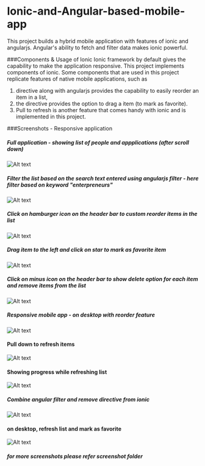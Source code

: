 # Ionic-and-Angular-based-mobile-app
This project builds a hybrid mobile application with features of ionic and angularjs. Angular's ability to fetch and filter data makes ionic powerful. 

###Components & Usage of Ionic
Ionic framework by default gives the capability to make the application responsive. This project implements components of ionic. Some components that are used in this project replicate features of native mobile applications, such as
1. <ion-reorder-button> directive along with angularjs provides the capability to easily reorder an item in a list,
2. the directive <ion-option-button> provides the option to drag a item (to mark as favorite).
3. Pull to refresh is another feature that comes handy with ionic and is implemented in this project.

###Screenshots - Responsive application
##### Full application - showing list of people and appplications (after scroll down)

![Alt text](https://github.com/nagarakesh4/Ionic-and-Angular-based-mobile-app/blob/master/screenshots/full%20app%20-%20list.png "Overview")

##### Filter the list based on the search text entered using angularjs filter - here filter based on keyword "enterpreneurs"

![Alt text](https://github.com/nagarakesh4/Ionic-and-Angular-based-mobile-app/blob/master/screenshots/enterpreneurs.png "Filter by Enterpreneurs")

##### Click on hamburger icon on the header bar to custom reorder items in the list

![Alt text](https://github.com/nagarakesh4/Ionic-and-Angular-based-mobile-app/blob/master/screenshots/custom%20reorder%20item.png "Reorder items")

##### Drag item to the left and click on star to mark as favorite item 

![Alt text](https://github.com/nagarakesh4/Ionic-and-Angular-based-mobile-app/blob/master/screenshots/drag%20to%20mark%20favorite.png "drag to mark as favorite")

##### Click on minus icon on the header bar to show delete option for each item and remove items from the list

![Alt text](https://github.com/nagarakesh4/Ionic-and-Angular-based-mobile-app/blob/master/screenshots/remove%20item.png "remove item in list")

##### Responsive mobile app - on desktop with reorder feature

![Alt text](https://github.com/nagarakesh4/Ionic-and-Angular-based-mobile-app/blob/master/screenshots/responsive%20-desktop%20-%20reorder.png "on desktop")

#### Pull down to refresh items

![Alt text](https://github.com/nagarakesh4/Ionic-and-Angular-based-mobile-app/blob/master/screenshots/pull%20down%20to%20refresh%20list.png "pull down to refresh")

#### Showing progress while refreshing list

![Alt text](https://github.com/nagarakesh4/Ionic-and-Angular-based-mobile-app/blob/master/screenshots/refreshing%20list%20in%20progress.png "showing progress icon")

##### Combine angular filter and remove directive from ionic

![Alt text](https://github.com/nagarakesh4/Ionic-and-Angular-based-mobile-app/blob/master/screenshots/filter%20and%20remove%20item%20easily.png "filter and remove")

#### on desktop, refresh list and mark as favorite
![Alt text](https://github.com/nagarakesh4/Ionic-and-Angular-based-mobile-app/blob/master/screenshots/pull%20to%20refresh%20data%20-%20desktop.png "desktop - refresh list")

##### for more screenshots please refer screenshot folder

